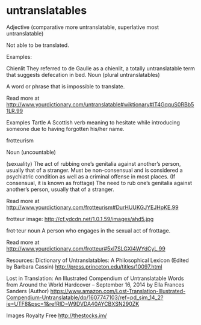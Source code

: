 # untranslatables

Adjective
(comparative more untranslatable, superlative most untranslatable)

Not able to be translated.

Examples:

Chienlit
They referred to de Gaulle as a chienlit, a totally untranslatable term that suggests defecation in bed.
Noun
(plural untranslatables)

A word or phrase that is impossible to translate.

Read more at http://www.yourdictionary.com/untranslatable#wiktionary#lT4GqquS0RBb51LR.99

Examples
Tartle
A Scottish verb meaning to hesitate while introducing someone due to having forgotten his/her name.

frotteurism

Noun
(uncountable)

(sexuality) The act of rubbing one’s genitalia against another’s person, usually that of a stranger. Must be non-consensual and is considered a psychiatric condition as well as a criminal offense in most places. (If consensual, it is known as frottage)
The need to rub one’s genitalia against another’s person, usually that of a stranger.

Read more at http://www.yourdictionary.com/frotteurism#DurHUUKGJYEJHpKE.99

frotteur
image: http://cf.ydcdn.net/1.0.1.59/images/ahd5.jpg

frot·teur
noun
A person who engages in the sexual act of frottage.

Read more at http://www.yourdictionary.com/frotteur#5xl7SLGXI4WYdCyL.99

Resources:
Dictionary of Untranslatables: A Philosophical Lexicon (Edited by Barbara Cassin)
http://press.princeton.edu/titles/10097.html

Lost in Translation: An Illustrated Compendium of Untranslatable Words from Around the World Hardcover – September 16, 2014
by Ella Frances Sanders  (Author)
https://www.amazon.com/Lost-Translation-Illustrated-Compendium-Untranslatable/dp/1607747103/ref=pd_sim_14_2?ie=UTF8&psc=1&refRID=W9DVDA40AYCBXSN290ZK

Images Royalty Free
http://thestocks.im/
